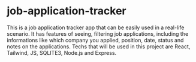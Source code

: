 # job-application-tracker
This is a job application tracker app that can be easily used in a real-life scenario. It has features of seeing, filtering job applications, including the informations like which company you applied, position, date, status and notes on the applications. Techs that will be used in this project are React, Tailwind, JS, SQLITE3, Node.js and Express.
